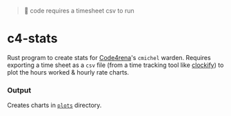 > 🚧  code requires a timesheet csv to run

# c4-stats

Rust program to create stats for [Code4rena](https://code4rena.com/leaderboard)'s `cmichel` warden.
Requires exporting a time sheet as a `csv` file (from a time tracking tool like [clockify](https://clockify.me/)) to plot the hours worked & hourly rate charts.

### Output

Creates charts in [`plots`](./plots) directory.
